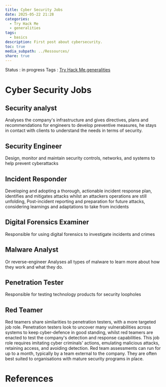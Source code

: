 ```yaml
---
title: Cyber Security Jobs
date: 2025-05-22 21:28
categories:
  - Try Hack Me
  - generalities
tags:
  - basics
description: First post about cybersecurity.
toc: true
media_subpath: ../Ressources/
share: true
---
```


Status : in progress
Tags : [Try Hack Me](Try%20Hack%20Me.md),[generalities](generalities.md)


# Cyber Security Jobs

## Security analyst
Analyses the company's infrastructure and gives directives, plans and recommendations for engineers to develop preventive measures, he stays in contact with clients to understand the needs in terms of security.

## Security Engineer
Design, monitor and maintain security controls, networks, and systems to help prevent cyberattacks

## Incident Responder
Developing and adopting a thorough, actionable incident response plan, identifies and mitigates attacks whilst an attackers operations are still unfolding, Post-incident reporting and preparation for future attacks, considering learnings and adaptations to take from incidents

## Digital Forensics Examiner
Responsible for using digital forensics to investigate incidents and crimes

## Malware Analyst
Or reverse-engineer Analyses all types of malware to learn more about how they work and what they do.

## Penetration Tester
Responsible for testing technology products for security loopholes

## Red Teamer
Red teamers share similarities to penetration testers, with a more targeted job role. Penetration testers look to uncover many vulnerabilities across systems to keep cyber-defence in good standing, whilst red teamers are enacted to test the company's detection and response capabilities. This job role requires imitating cyber criminals' actions, emulating malicious attacks, retaining access, and avoiding detection. Red team assessments can run for up to a month, typically by a team external to the company. They are often best suited to organisations with mature security programs in place.



# References


